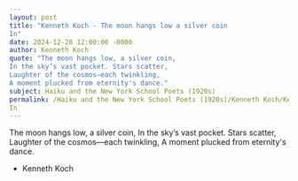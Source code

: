 ```yaml
---
layout: post
title: "Kenneth Koch - The moon hangs low a silver coin
In"
date: 2024-12-28 12:00:00 -0000
author: Kenneth Koch
quote: "The moon hangs low, a silver coin,
In the sky’s vast pocket. Stars scatter,
Laughter of the cosmos—each twinkling,
A moment plucked from eternity's dance."
subject: Haiku and the New York School Poets (1920s)
permalink: /Haiku and the New York School Poets (1920s)/Kenneth Koch/Kenneth Koch - The moon hangs low a silver coin
In
---
```


The moon hangs low, a silver coin,
In the sky’s vast pocket. Stars scatter,
Laughter of the cosmos—each twinkling,
A moment plucked from eternity's dance.

- Kenneth Koch
